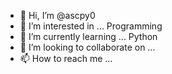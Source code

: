 - 👋 Hi, I’m @ascpy0
- 👀 I’m interested in ... Programming
- 🌱 I’m currently learning ... Python
- 💞️ I’m looking to collaborate on ... 
- 📫 How to reach me ... 

<!---
ascpy0/ascpy0 is a ✨ special ✨ repository because its `README.md` (this file) appears on your GitHub profile.
You can click the Preview link to take a look at your changes.
--->
